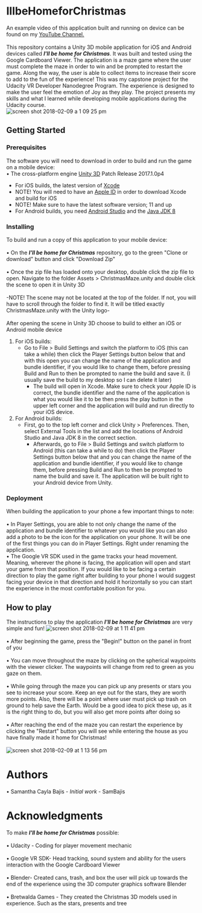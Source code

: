 # IllbeHomeforChristmas
An example video of this application built and running on device can be found on my [YouTube Channel.](https://www.youtube.com/channel/UCjgsJBXmN7ZedXu7ZuJCKsA/videos?view_as=subscriber "YouTube")
<br />
<br /> This repository contains a Unity 3D mobile application for iOS and Android devices called **_I'll be home for Christmas_**. It was built and tested using the Google Cardboard Viewer. The application is a maze game where the user must complete the maze in order to win and be prompted to restart the game. Along the way, the user is able to collect items to increase their score to add to the fun of the experience! This was my capstone project for the Udacity VR Developer Nanodegree Program. The experience is designed to make the user feel the emotion of Joy as they play. The project presents my skills and what I learned while developing mobile applications during the Udacity course.
<br />![screen shot 2018-02-09 a 1 09 25 pm](https://user-images.githubusercontent.com/35173600/36042633-8a9ecb74-0d9a-11e8-8d69-0a211ec999e3.png)

## Getting Started

### Prerequisites
The software you will need to download in order to build and run the game on a mobile device:
<br /> • The cross-platform engine [Unity 3D](https://unity3d.com/unity/qa/patch-releases/2017.1.0p4 "Unity 3D download") Patch Release 2017.1.0p4
<br />
- For iOS builds, the latest version of [Xcode](https://developer.apple.com/download/ "Xcode 9.3 Beta")
- NOTE! You will need to have an [Apple ID](https://appleid.apple.com/account#!&page=create "Developer Account") in order to download Xcode and build for iOS
- NOTE! Make sure to have the latest software version; 11 and up
- For Android builds, you need [Android Studio](https://developer.android.com/studio/index.html "Android Studio download") and the [Java JDK 8](http://www.oracle.com/technetwork/java/javase/downloads/jdk8-downloads-2133151.html "JDK download")

### Installing
To build and run a copy of this application to your mobile device:
<br />
<br /> • On the **_I'll be home for Christmas_** repository, go to the green "Clone or download" button and click "Download Zip"
<br />
<br /> • Once the zip file has loaded onto your desktop, double click the zip file to open. Navigate to the folder Assets > ChristmasMaze.unity and double click the scene to open it in Unity 3D
<br />
<br /> -NOTE! The scene may not be located at the top of the folder. If not, you will have to scroll through the folder to find it. It will be titled exactly ChristmasMaze.unity with the Unity logo-
<br />
<br /> After opening the scene in Unity 3D choose to build to either an iOS or Android mobile device
<br />
1. For iOS builds:
   - Go to File > Build Settings and switch the platform to iOS (this can take a while) then click the Player Settings button below that and with this open you can change the name of the application and bundle identifier, if you would like to change them, before pressing Build and Run to then be prompted to name the build and save it. (I usually save the build to my desktop so I can delete it later) 
     - The build will open in Xcode. Make sure to check your Apple ID is correct, the bundle identifier and the name of the application is what you would like it to be then press the play button in the upper left corner and the application will build and run directly to your iOS device.
2. For Android builds:
   - First, go to the top left corner and click Unity > Preferences. Then, select External Tools in the list and add the locations of Android Studio and Java JDK 8 in the correct section.
     - Afterwards, go to File > Build Settings and switch platform to Android (this can take a while to do) then click the Player Settings button below that and you can change the name of the application and bundle identifier, if you would like to change them, before pressing Build and Run to then be prompted to name the build and save it. The application will be built right to your Android device from Unity. 

### Deployment
When building the application to your phone a few important things to note:
<br />
<br /> • In Player Settings, you are able to not only change the name of the application and bundle identifier to whatever you would like you can also add a photo to be the icon for the application on your phone. It will be one of the first things you can do in Player Settings. Right under renaming the application.
<br /> • The Google VR SDK used in the game tracks your head movement. Meaning, wherever the phone is facing, the application will open and start your game from that position. If you would like to be facing a certain direction to play the game right after building to your phone I would suggest facing your device in that direction and hold it horizontally so you can start the experience in the most comfortable position for you.

## How to play
The instructions to play the application **_I'll be home for Christmas_** are very simple and fun!
![screen shot 2018-02-09 at 1 11 41 pm](https://user-images.githubusercontent.com/35173600/36042722-d2b82748-0d9a-11e8-9879-879e8527206b.png)
<br />
<br /> • After beginning the game, press the "Begin!" button on the panel in front of you
<br />
<br /> • You can move throughout the maze by clicking on the spherical waypoints with the viewer clicker. The waypoints will change from red to green as you gaze on them.
<br />
<br /> • While going through the maze you can pick up any presents or stars you see to increase your score. Keep an eye out for the stars, they are worth more points. Also, there will be a point where user must pick up trash on ground to help save the Earth. Would be a good idea to pick these up, as it is the right thing to do, but you will also get more points after doing so
<br />
<br /> • After reaching the end of the maze you can restart the experience by clicking the "Restart" button you will see while entering the house as you have finally made it home for Christmas!
<br />
<br /> ![screen shot 2018-02-09 at 1 13 56 pm](https://user-images.githubusercontent.com/35173600/36042827-288861f6-0d9b-11e8-8c95-74611514adb0.png)

# Authors
• Samantha Cayla Bajis - _Initial work_ - SamBajis

# Acknowledgments
To make **_I'll be home for Christmas_** possible:
<br /> 
<br /> • Udacity - Coding for player movement mechanic
<br /> 
<br /> • Google VR SDK- Head tracking, sound system and ability for the users interaction with the Google Cardboard Viewer
<br /> 
<br /> • Blender- Created cans, trash, and box the user will pick up towards the end of the experience using the 3D computer graphics software Blender
<br /> 
<br /> • Bretwalda Games - They created the Christmas 3D models used in experience. Such as the stars, presents and tree

